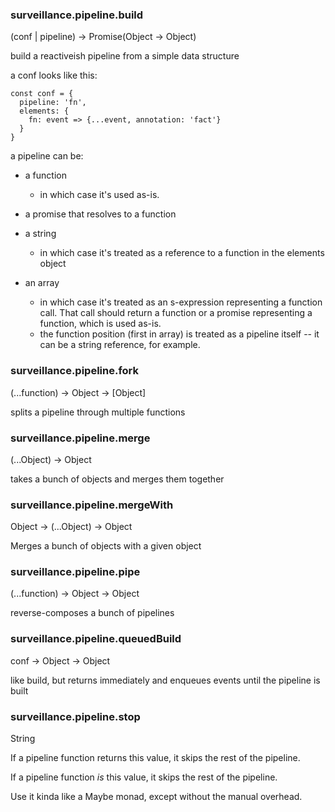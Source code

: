 ### surveillance.pipeline.build

(conf | pipeline) -> Promise(Object -> Object)

build a reactiveish pipeline from a simple data structure

a conf looks like this:

```
const conf = {
  pipeline: 'fn',
  elements: {
    fn: event => {...event, annotation: 'fact'}
  }
}
```

a pipeline can be:

- a function
  - in which case it's used as-is.

- a promise that resolves to a function

- a string
  - in which case it's treated as a reference to a function in the elements object

- an array
  - in which case it's treated as an s-expression representing a function call. That call should return a function or a promise representing a function, which is used as-is.
  - the function position (first in array) is treated as a pipeline itself -- it can be a string reference, for example.



### surveillance.pipeline.fork

(...function) -> Object -> [Object]

splits a pipeline through multiple functions





### surveillance.pipeline.merge

(...Object) -> Object

takes a bunch of objects and merges them together



### surveillance.pipeline.mergeWith

Object -> (...Object) -> Object

Merges a bunch of objects with a given object



### surveillance.pipeline.pipe

(...function) -> Object -> Object

reverse-composes a bunch of pipelines



### surveillance.pipeline.queuedBuild

conf -> Object -> Object

like build, but returns immediately and enqueues events until the pipeline is built



### surveillance.pipeline.stop

String

If a pipeline function returns this value, it skips the rest of the pipeline.

If a pipeline function _is_ this value, it skips the rest of the pipeline.

Use it kinda like a Maybe monad, except without the manual overhead.
